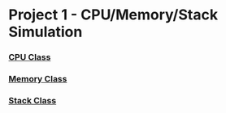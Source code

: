 # Project 1 - CPU/Memory/Stack Simulation
### [CPU Class](https://github.com/jduda27/Operating-Systems/blob/master/Project_1%20-CPU_SIM/CPU.java)
### [Memory Class](https://github.com/jduda27/Operating-Systems/blob/master/Project_1%20-CPU_SIM/Memory.java)
### [Stack Class](https://github.com/jduda27/Operating-Systems/blob/master/Project_1%20-CPU_SIM/Stack.java)
